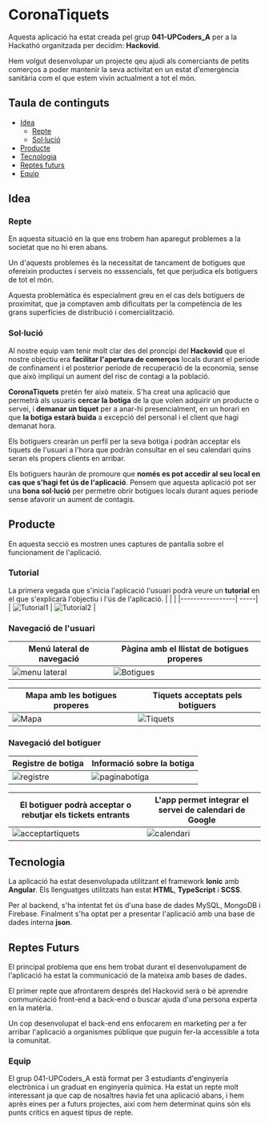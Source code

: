 # CoronaTiquets

Aquesta aplicació ha estat creada pel grup **041-UPCoders_A** per a la Hackathó organitzada per decidim: **Hackovid**.

Hem volgut desenvolupar un projecte qeu ajudi als comerciants de petits comerços a poder mantenir la seva activitat en un estat d'emergència sanitària com el que estem vivin actualment a tot el món.


## Taula de continguts
- [Idea](#Idea)
  - [Repte](#Repte)
  - [Sol·lució](#Sol·lució)
- [Producte](#Producte)
- [Tecnologia](Tecnologia)
- [Reptes futurs](#Reptes_futurs)
- [Equip](#Equip)


## Idea

### Repte
En aquesta situació en la que ens trobem han aparegut problemes a la societat que no hi eren abans.

Un d'aquests problemes és la necessitat de tancament de botigues que ofereixin productes i serveis no esssencials, fet que perjudica els botiguers de tot el món.

Aquesta problemàtica és especialment greu en el cas dels botiguers de proximitat, que ja comptaven amb dificultats per la competència de les grans superfícies de distribució i comercialització.

### Sol·lució

Al nostre equip vam tenir molt clar des del proncipi del **Hackovid** que el nostre objectiu era **facilitar l'apertura de comerços** locals durant el periode de confinament i el posterior període de recuperació de la economia, sense que això impliqui un aument del risc de contagi a la població.

**CoronaTiquets** pretén fer això mateix. S'ha creat una aplicació que permetrà als usuaris **cercar la botiga** de la que volen adquirir un producte o servei, i **demanar un tiquet** per a anar-hi presencialment, en un horari en que **la botiga estarà buida** a excepció del personal i el client que hagi demanat hora.

Els botiguers crearàn un perfil per la seva botiga i podràn acceptar els tiquets de l'usuari a l'hora que podràn consultar en el seu calendari quins seran els propers clients en arribar.

Els botiguers hauràn de promoure que **només es pot accedir al seu local en cas que s'hagi fet ús de l'aplicació**. Pensem que aquesta aplicació pot ser una **bona sol·lució** per permetre obrir botigues locals durant aques periode sense afavorir un aument de contagis.

## Producte

En aquesta secció es mostren unes captures de pantalla sobre el funcionament de l'aplicació.


### Tutorial

La primera vegada que s'inicia l'aplicació l'usuari podrà veure un **tutorial** en el que s'explicarà l'objectiu i l'ús de l'aplicació.
|   |   |
|-----------------| -----|
| ![Tutorial1](/resources/screenshots/tutorial1.jpeg) | ![Tutorial2](/resources/screenshots/tutorial2.jpeg) |



### Navegació de l'usuari

| Menú lateral de **navegació** | Pàgina amb el llistat de botigues properes  |
| -----------------| -----|
| ![menu lateral](/resources/screenshots/menu%20lateral.jpeg) | ![Botigues](/resources/screenshots/cercadorbotigues.jpeg) |

|  Mapa amb les **botigues** properes |**Tiquets** acceptats pels botiguers |
| -----------------| -----|
| ![Mapa](/resources/screenshots/mapa.jpeg) | ![Tiquets](/resources/screenshots/tiquetsacceptats.jpeg) |

### Navegació del botiguer

| **Registre** de botiga  |  Informació sobre la botiga  |
| -----------------| -----|
| ![registre](/resources/screenshots/registre.jpeg) | ![paginabotiga](/resources/screenshots/paginabotiga.jpeg) |

| El botiguer podrà acceptar o rebutjar els **tickets** entrants  | L'app permet integrar el servei de **calendari** de Google  |
| -----------------| -----|
| ![acceptartiquets](/resources/screenshots/acceptartiquets.jpeg) | ![calendari](/resources/screenshots/calendari%20botiga.jpeg) |

## Tecnologia

La aplicació ha estat desenvolupada utilitzant el framework **Ionic** amb **Angular**. Els llenguatges utilitzats han estat **HTML**, **TypeScript** i **SCSS**.

Per al backend, s'ha intentat fet ús d'una base de dades MySQL, MongoDB i Firebase. Finalment s'ha optat per a presentar l'aplicació amb una base de dades interna **json**.


## Reptes Futurs

El principal problema que ens hem trobat durant el desenvolupament de l'aplicació ha estat la communicació de la mateixa amb bases de dades.

El primer repte que afrontarem després del Hackovid serà o bé aprendre communicació front-end a back-end o buscar ajuda d'una persona experta en la matèria.

Un cop desenvolupat el back-end ens enfocarem en marketing per a fer arribar l'aplicació a organismes públique que puguin fer-la accessible a tota la comunitat.

### Equip

El grup 041-UPCoders_A està format per 3 estudiants d'enginyería electrònica i un graduat en enginyería química. Ha estat un repte molt interessant ja que cap de nosaltres havia fet una aplicació abans, i hem après eines per a futurs projectes, així com hem determinat quins són els punts crítics en aquest tipus de repte.

